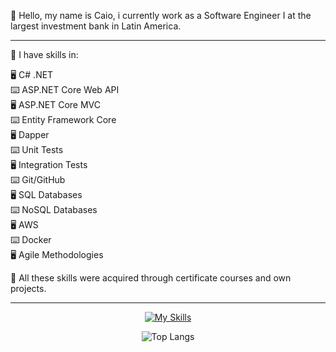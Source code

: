 :wave: Hello, my name is Caio, i currently work as a Software Engineer I at the largest investment bank in Latin America.  

---

📖 I have skills in: 

:desktop_computer: C# .NET   
:keyboard: ASP.NET Core Web API    
:desktop_computer: ASP.NET Core MVC       
:keyboard: Entity Framework Core     
:desktop_computer: Dapper  
:keyboard: Unit Tests   
:desktop_computer: Integration Tests    
:keyboard: Git/GitHub   
:desktop_computer: SQL Databases    
:keyboard: NoSQL Databases    
:desktop_computer: AWS        
:keyboard: Docker         
:desktop_computer: Agile Methodologies    

:floppy_disk: All these skills were acquired through certificate courses and own projects.  

---

<div align="center">

[![My Skills](https://skillicons.dev/icons?i=dotnet,cs,visualstudio,aws,azure,github,mysql,postgres,mongodb,docker,kafka)](https://skillicons.dev)  

![Top Langs](https://github-readme-stats.vercel.app/api/top-langs/?username=caiomolinaro&theme=transparent&layout=compact)

</div>

